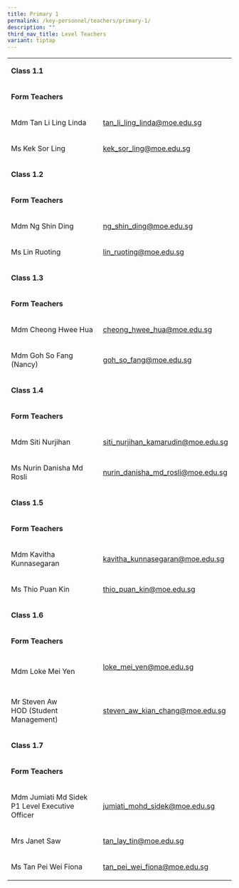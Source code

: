 ```yaml
---
title: Primary 1
permalink: /key-personnel/teachers/primary-1/
description: ""
third_nav_title: Level Teachers
variant: tiptap
---
```

<table style="minWidth: 50px">
<colgroup>
<col>
<col>
</colgroup>
<tbody>
<tr>
<td rowspan="1" colspan="2">
<p><strong>Class 1.1</strong>
</p>
</td>
</tr>
<tr>
<td rowspan="1" colspan="2">
<p><strong>Form Teachers</strong>
</p>
</td>
</tr>
<tr>
<td rowspan="1" colspan="1">
<p>Mdm Tan Li Ling Linda</p>
</td>
<td rowspan="1" colspan="1">
<p><a href="mailto:tan_li_ling_linda@moe.edu.sg" rel="noopener noreferrer nofollow" target="">tan_li_ling_linda@moe.edu.sg</a>
</p>
</td>
</tr>
<tr>
<td rowspan="1" colspan="1">
<p>Ms Kek Sor Ling</p>
</td>
<td rowspan="1" colspan="1">
<p><a href="mailto:kek_sor_ling@moe.edu.sg" rel="noopener noreferrer nofollow" target="_blank">kek_sor_ling@moe.edu.sg</a>
</p>
</td>
</tr>
<tr>
<td rowspan="1" colspan="2">
<p><strong>Class 1.2</strong>
</p>
</td>
</tr>
<tr>
<td rowspan="1" colspan="2">
<p><strong>Form Teachers</strong>
</p>
</td>
</tr>
<tr>
<td rowspan="1" colspan="1">
<p>Mdm Ng Shin Ding</p>
</td>
<td rowspan="1" colspan="1">
<p><a href="mailto:ng_shin_ding@moe.edu.sg" rel="noopener noreferrer nofollow" target="_blank">ng_shin_ding@moe.edu.sg</a>
</p>
</td>
</tr>
<tr>
<td rowspan="1" colspan="1">
<p>Ms Lin Ruoting</p>
</td>
<td rowspan="1" colspan="1">
<p><a href="mailto:lin_ruoting@moe.edu.sg" rel="noopener noreferrer nofollow" target="_blank">lin_ruoting@moe.edu.sg</a>
</p>
</td>
</tr>
<tr>
<td rowspan="1" colspan="2">
<p><strong>Class 1.3</strong>
</p>
</td>
</tr>
<tr>
<td rowspan="1" colspan="2">
<p><strong>Form Teachers</strong>
</p>
</td>
</tr>
<tr>
<td rowspan="1" colspan="1">
<p>Mdm Cheong Hwee Hua</p>
</td>
<td rowspan="1" colspan="1">
<p><a href="mailto:cheong_hwee_hua@moe.edu.sg" rel="noopener noreferrer nofollow" target="_blank">cheong_hwee_hua@moe.edu.sg</a>
</p>
</td>
</tr>
<tr>
<td rowspan="1" colspan="1">
<p>Mdm Goh So Fang (Nancy)</p>
</td>
<td rowspan="1" colspan="1">
<p><a href="Goh_So_Fang@moe.edu.sg" rel="noopener noreferrer nofollow" target="_blank">goh_so_fang@moe.edu.sg</a>
</p>
</td>
</tr>
<tr>
<td rowspan="1" colspan="2">
<p><strong>Class 1.4</strong>
</p>
</td>
</tr>
<tr>
<td rowspan="1" colspan="2">
<p><strong>Form Teachers</strong>
</p>
</td>
</tr>
<tr>
<td rowspan="1" colspan="1">
<p>Mdm Siti Nurjihan</p>
</td>
<td rowspan="1" colspan="1">
<p><a href="mailto:siti_nurjihan_kamarudin@moe.edu.sg" rel="noopener noreferrer nofollow" target="_blank">siti_nurjihan_kamarudin@moe.edu.sg</a>
</p>
</td>
</tr>
<tr>
<td rowspan="1" colspan="1">
<p>Ms Nurin Danisha Md Rosli</p>
</td>
<td rowspan="1" colspan="1">
<p><a href="mailto:nurin_danisha_md_rosli@moe.edu.sg" rel="noopener noreferrer nofollow" target="_blank">nurin_danisha_md_rosli@moe.edu.sg</a>
</p>
</td>
</tr>
<tr>
<td rowspan="1" colspan="2">
<p><strong>Class 1.5</strong>
</p>
</td>
</tr>
<tr>
<td rowspan="1" colspan="2">
<p><strong>Form Teachers</strong>
</p>
</td>
</tr>
<tr>
<td rowspan="1" colspan="1">
<p>Mdm Kavitha Kunnasegaran</p>
</td>
<td rowspan="1" colspan="1">
<p><a href="mailto:kavitha_kunnasegaran@moe.edu.sg" rel="noopener noreferrer nofollow" target="_blank">kavitha_kunnasegaran@moe.edu.sg</a>
</p>
</td>
</tr>
<tr>
<td rowspan="1" colspan="1">
<p>Ms Thio Puan Kin</p>
</td>
<td rowspan="1" colspan="1">
<p><a href="mailto:thio_puan_kin@moe.edu.sg" rel="noopener noreferrer nofollow" target="_blank">thio_puan_kin@moe.edu.sg</a>
</p>
</td>
</tr>
<tr>
<td rowspan="1" colspan="2">
<p><strong>Class 1.6</strong>
</p>
</td>
</tr>
<tr>
<td rowspan="1" colspan="2">
<p><strong>Form Teachers</strong>
</p>
</td>
</tr>
<tr>
<td rowspan="1" colspan="1">
<p>Mdm Loke Mei Yen</p>
</td>
<td rowspan="1" colspan="1">
<p><a href="mailto:loke_mei_yen@moe.edu.sg" rel="noopener noreferrer nofollow" target="_blank">loke_mei_yen@moe.edu.sg</a>
<br>
<br>
</p>
</td>
</tr>
<tr>
<td rowspan="1" colspan="1">
<p>Mr Steven Aw
<br>HOD (Student Management)</p>
</td>
<td rowspan="1" colspan="1">
<p><a href="mailto:steven_aw_kian_chang@moe.edu.sg" rel="noopener noreferrer nofollow" target="_blank">steven_aw_kian_chang@moe.edu.sg</a>
</p>
</td>
</tr>
<tr>
<td rowspan="1" colspan="2">
<p><strong>Class 1.7</strong>
</p>
</td>
</tr>
<tr>
<td rowspan="1" colspan="2">
<p><strong>Form Teachers</strong>
</p>
</td>
</tr>
<tr>
<td rowspan="1" colspan="1">
<p>Mdm Jumiati Md Sidek
<br>P1 Level Executive Officer</p>
</td>
<td rowspan="1" colspan="1">
<p><a href="mailto:jumiati_mohd_sidek@moe.edu.sg" rel="noopener noreferrer nofollow" target="_blank">jumiati_mohd_sidek@moe.edu.sg</a>
</p>
</td>
</tr>
<tr>
<td rowspan="1" colspan="1">
<p>Mrs Janet Saw</p>
</td>
<td rowspan="1" colspan="1">
<p><a href="mailto:tan_lay_tin@moe.edu.sg" rel="noopener noreferrer nofollow" target="_blank">tan_lay_tin@moe.edu.sg</a>
</p>
</td>
</tr>
<tr>
<td rowspan="1" colspan="1">
<p>Ms Tan Pei Wei Fiona</p>
</td>
<td rowspan="1" colspan="1">
<p><a href="mailto:tan_pei_wei_fiona@moe.edu.sg" rel="noopener noreferrer nofollow" target="_blank">tan_pei_wei_fiona@moe.edu.sg</a>
</p>
</td>
</tr>
</tbody>
</table>
<p></p>